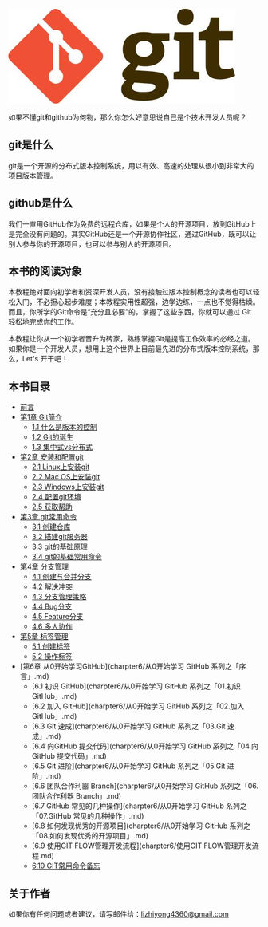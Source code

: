 ![git](assets/git0.jpg)

如果不懂git和github为何物，那么你怎么好意思说自己是个技术开发人员呢？

## git是什么

git是一个开源的分布式版本控制系统，用以有效、高速的处理从很小到非常大的项目版本管理。

## github是什么

我们一直用GitHub作为免费的远程仓库，如果是个人的开源项目，放到GitHub上是完全没有问题的。其实GitHub还是一个开源协作社区，通过GitHub，既可以让别人参与你的开源项目，也可以参与别人的开源项目。

## 本书的阅读对象

本教程绝对面向初学者和资深开发人员，没有接触过版本控制概念的读者也可以轻松入门，不必担心起步难度；本教程实用性超强，边学边练，一点也不觉得枯燥。而且，你所学的Git命令是“充分且必要”的，掌握了这些东西，你就可以通过 Git 轻松地完成你的工作。

本教程让你从一个初学者晋升为砖家，熟练掌握Git是提高工作效率的必经之道。如果你是一个开发人员，想用上这个世界上目前最先进的分布式版本控制系统，那么，Let's 开干吧！

## 本书目录

* [前言](README.md)
* [第1章 Git简介](charpter1/README.md)
  * [1.1 什么是版本的控制](charpter1/什么是版本的控制.md)
  * [1.2 Git的诞生](charpter1/Git的诞生.md)
  * [1.3 集中式vs分布式](charpter1/集中式vs分布式.md)
* [第2章 安装和配置git](charpter2/README.md)
  * [2.1 Linux上安装git](charpter2/Linux安装git.md)
  * [2.2 Mac OS上安装git](charpter2/MacOS上安装git.md)
  * [2.3 Windows上安装git](charpter2/Windows上安装git.md)
  * [2.4 配置git环境](charpter2/配置git环境.md)
  * [2.5 获取帮助](charpter2/获取帮助.md)
* [第3章 git常用命令](charpter3/README.md)
  * [3.1 创建仓库](charpter3/创建仓库.md)
  * [3.2 搭建git服务器](charpter3/搭建git服务器.md)
  * [3.3 git的基础原理](charpter3/git的基础原理.md)
  * [3.4 git的基础常用命令](charpter3/git基础常用命令.md)
* [第4章 分支管理](charpter4/README.md)
  * [4.1 创建与合并分支](charpter4/创建与合并分支.md)
  * [4.2 解决冲突](charpter4/解决冲突.md)
  * [4.3 分支管理策略](charpter4/分支管理策略.md)
  * [4.4 Bug分支](charpter4/Bug分支.md)
  * [4.5 Feature分支](charpter4/Feature分支.md)
  * [4.6 多人协作](charpter4/多人协作.md)
* [第5章 标签管理](charpter5/README.md)
  * [5.1 创建标签](charpter5/创建标签.md)
  * [5.2 操作标签](charpter5/操作标签.md)
* [第6章 从0开始学习GitHub](charpter6/从0开始学习 GitHub 系列之「序言」.md)
  * [6.1 初识 GitHub](charpter6/从0开始学习 GitHub 系列之「01.初识 GitHub」.md)
  * [6.2 加入 GitHub](charpter6/从0开始学习 GitHub 系列之「02.加入 GitHub」.md)
  * [6.3 Git 速成](charpter6/从0开始学习 GitHub 系列之「03.Git 速成」.md)
  * [6.4 向GitHub 提交代码](charpter6/从0开始学习 GitHub 系列之「04.向GitHub 提交代码」.md)
  * [6.5 Git 进阶](charpter6/从0开始学习 GitHub 系列之「05.Git 进阶」.md)
  * [6.6 团队合作利器 Branch](charpter6/从0开始学习 GitHub 系列之「06.团队合作利器 Branch」.md)
  * [6.7 GitHub 常见的几种操作](charpter6/从0开始学习 GitHub 系列之「07.GitHub 常见的几种操作」.md)
  * [6.8 如何发现优秀的开源项目](charpter6/从0开始学习 GitHub 系列之「08.如何发现优秀的开源项目」.md)
  * [6.9 使用GIT FLOW管理开发流程](charpter6/使用GIT FLOW管理开发流程.md)
  * [6.10 GIT常用命令备忘](charpter6/GIT常用命令备忘.md)

## 关于作者

如果你有任何问题或者建议，请写邮件给：lizhiyong4360@gmail.com
